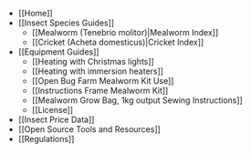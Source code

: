 * [[Home]]
* [[Insect Species Guides]]
    * [[Mealworm (Tenebrio molitor)|Mealworm Index]]
    * [[Cricket (Acheta domesticus)|Cricket Index]]
* [[Equipment Guides]]
    * [[Heating with Christmas lights]]
    * [[Heating with immersion heaters]]
    * [[Open Bug Farm Mealworm Kit Use]]
    * [[Instructions Frame Mealworm Kit]]
    * [[Mealworm Grow Bag, 1kg output Sewing Instructions]]
    * [[License]]
* [[Insect Price Data]]
* [[Open Source Tools and Resources]]
* [[Regulations]]

